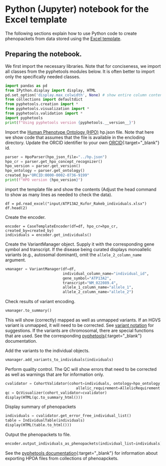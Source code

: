 # Python (Jupyter) notebook for the Excel template

The following sections explain how to use Python code to create phenopackets from data stored using the [Excel template](excel.md).


## Preparing the notebook.

We first import the necessary libraries. Note that for conciseness, we import all classes from the pyphetools modules below. It is often better
to import only the specifically needed classes.

```python
import pandas as pd
from IPython.display import display, HTML
pd.set_option('display.max_colwidth', None) # show entire column contents, important!
from collections import defaultdict
from pyphetools.creation import *
from pyphetools.visualization import *
from pyphetools.validation import *
import pyphetools
print(f"Using pyphetools version {pyphetools.__version__}")
```

Import the [Human Phenotype Ontology (HPO)](https://hpo.jax.org/app/) hp.json file. Note that here we show code that assumes that the file is available in the encloding directory. Update the ORCID identifier to your own [ORCID](https://orcid.org/){:target="_blank"}  id.

```python
parser = HpoParser(hpo_json_file="../hp.json")
hpo_cr = parser.get_hpo_concept_recognizer()
hpo_version = parser.get_version()
hpo_ontology = parser.get_ontology()
created_by="ORCID:0000-0002-0736-9199"
print(f"HPO version {hpo_version}")
```

import the template file and show the contents (Adjust the head command to show as many lines as needed to check the data).

```
df = pd.read_excel("input/ATP13A2_Kufor_Rakeb_individuals.xlsx")
df.head(2)
```
Create the encoder.

```
encoder = CaseTemplateEncoder(df=df, hpo_cr=hpo_cr, created_by=created_by)
individuals = encoder.get_individuals()
```
Create the VariantManager object. Supply it with the corresponding gene symbol and transcript. If the disease being curated displays monoallelic variants (e.g., autosomal dominant), omit the  ``allele_2_column_name`` argument.


```python
vmanager = VariantManager(df=df,
                          individual_column_name="individual_id",
                          gene_symbol="ATP13A2",
                          transcript="NM_022089.4",
                          allele_1_column_name="allele_1",
                          allele_2_column_name="allele_2")
```

Check results of variant encoding.
```python
vmanager.to_summary()
```
This will show (correctly) mapped as well as unmapped variants. If an HGVS variant is unmapped, it will need to be corrected. See  [variant notation](variant_notation.md) for suggestions. If the variants are chromosomal, there are special functions that are used. See the corresponding [pyphetools](https://monarch-initiative.github.io/pyphetools/){:target="_blank"} documentation.


Add the variants to the individual objects.

```python
vmanager.add_variants_to_individuals(individuals)
```

Perform quality control. The QC will show errors that need to be corrected as well as warnings that are for information only.

```python
cvalidator = CohortValidator(cohort=individuals, ontology=hpo_ontology, min_hpo=1,
                                allelic_requirement=AllelicRequirement.BI_ALLELIC)
qc = QcVisualizer(cohort_validator=cvalidator)
display(HTML(qc.to_summary_html()))
```

Display summary of phenopackets
```python
individuals = cvalidator.get_error_free_individual_list()
table = IndividualTable(individuals)
display(HTML(table.to_html()))
```
Output the phenopackets to file.
```python
encoder.output_individuals_as_phenopackets(individual_list=individuals)
```

See the [pyphetools documentation](https://monarch-initiative.github.io/pyphetools/developers/hpoa_editing/){:target="_blank"} for information about exporting HPOA files from collections of phenoapckets.